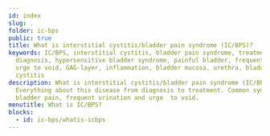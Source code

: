 ```yaml
---
id: index
slug: .
folder: ic-bps
public: true
title: What is interstitial cystitis/bladder pain syndrome (IC/BPS)?
keywords: IC/BPS, interstitial cystitis, bladder pain syndrome, treatment,
  diagnosis, hypersensitive bladder syndrome, painful bladder, frequent voiding,
  urge to void, GAG-layer, inflammation, bladder mucosa, urethra, bladder wall,
  cystitis
description: What is interstitial cystitis/bladder pain syndrome (IC/BPS)?
  Everything about this disease from diagnosis to treatment. Common symptoms are
  bladder pain, frequent urination and urge  to void.
menutitle: What is IC/BPS?
blocks:
  - id: ic-bps/whatis-icbps
---
```


